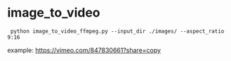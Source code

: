 # image_to_video

```
 python image_to_video_ffmpeg.py --input_dir ./images/ --aspect_ratio 9:16

 ```

example:
https://vimeo.com/847830661?share=copy
